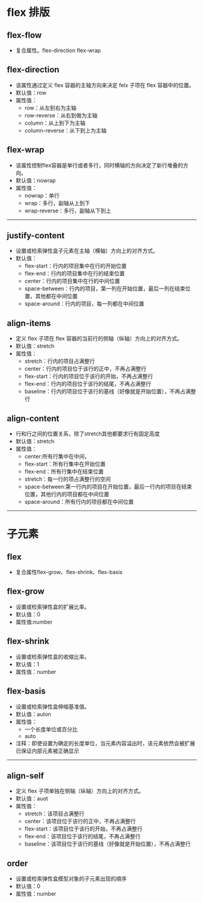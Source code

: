 # flex 排版



## flex-flow

- 复合属性。flex-direction flex-wrap

## flex-direction

- 该属性通过定义 flex 容器的主轴方向来决定 felx 子项在 flex 容器中的位置。
- 默认值：row
- 属性值：
  - row：从左到右为主轴
  - row-reverse：从右到做为主轴
  - column：从上到下为主轴
  - column-reverse：从下到上为主轴

## flex-wrap

- 该属性控制flex容器是单行或者多行，同时横轴的方向决定了新行堆叠的方向。
- 默认值：nowrap
- 属性值：
  - nowrap：单行
  - wrap：多行，副轴从上到下
  - wrap-reverse：多行，副轴从下到上

---

## justify-content

- 设置或检索弹性盒子元素在主轴（横轴）方向上的对齐方式。
- 默认值：
  - flex-start：行内的项目集中在行的开始位置
  - flex-end：行内的项目集中在行的结束位置
  - center：行内的项目集中在行的中间位置
  - space-between：行内的项目，第一列在开始位置，最后一列在结束位置，其他都在中间位置
  - space-around：行内的项目，每一列都在中间位置

## align-items

- 定义 flex 子项在 flex 容器的当前行的侧轴（纵轴）方向上的对齐方式。
- 默认值：stretch
- 属性值：
  - stretch：行内的项目占满整行
  - center：行内的项目位于该行的正中，不再占满整行
  - flex-start：行内的项目位于该行的开始，不再占满整行
  - flex-end：行内的项目位于该行的结尾，不再占满整行
  - baseline：行内的项目位于该行的基线（好像就是开始位置），不再占满整行

## align-content

- 行和行之间的位置关系，除了stretch其他都要求行有固定高度
- 默认值：stretch
- 属性值：
  - center:所有行集中在中间，
  - flex-start：所有行集中在开始位置
  - flex-end：所有行集中在结束位置
  - stretch：每一行的项占满整行的空间
  - space-between:第一行内的项目在开始位置，最后一行内的项目在结束位置，其他行内的项目都在中间位置
  - space-around：所有行内的项目都在中间位置

------

# 子元素

## flex

- 复合属性flex-grow、flex-shrink、flex-basis

## flex-grow

- 设置或检索弹性盒的扩展比率。
- 默认值：0
- 属性值:number

## flex-shrink

- 设置或检索弹性盒的收缩比率。
- 默认值：1
- 属性值：number

## flex-basis

- 设置或检索弹性盒伸缩基准值。
- 默认值：auton
- 属性值：
  - 一个长度单位或百分比
  - auto
- 注释：即使设置为确定的长度单位，当元素内容溢出时，该元素依然会被扩展已保证内部元素被正确显示

------

## align-self

- 定义 flex 子项单独在侧轴（纵轴）方向上的对齐方式。
- 默认值：auot
- 属性值：
  - stretch：该项目占满整行
  - center：该项目位于该行的正中，不再占满整行
  - flex-start：该项目位于该行的开始，不再占满整行
  - flex-end：该项目位于该行的结尾，不再占满整行
  - baseline：该项目位于该行的基线（好像就是开始位置），不再占满整行

## order

- 设置或检索弹性盒模型对象的子元素出现的順序
- 默认值：0
- 属性值：number